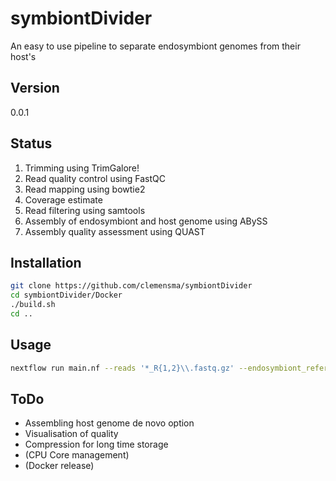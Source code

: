 # symbiontDivider
An easy to use pipeline to separate endosymbiont genomes from their host's

## Version

0.0.1

## Status

1. Trimming using TrimGalore!
2. Read quality control using FastQC
3. Read mapping using bowtie2
4. Coverage estimate
5. Read filtering using samtools
6. Assembly of endosymbiont and host genome using ABySS
7. Assembly quality assessment using QUAST

## Installation

```bash
git clone https://github.com/clemensma/symbiontDivider
cd symbiontDivider/Docker
./build.sh
cd ..
```

## Usage

```bash
nextflow run main.nf --reads '*_R{1,2}\\.fastq.gz' --endosymbiont_reference '*_endosymRef\\.fna' --host_reference '*_hostRef\\.fna' -with-docker
```

## ToDo

- Assembling host genome de novo option
- Visualisation of quality
- Compression for long time storage
- (CPU Core management)
- (Docker release)
